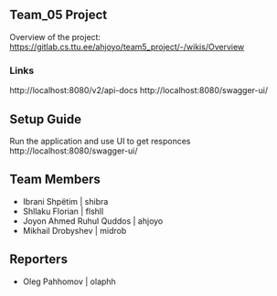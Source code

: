 ## Team_05 Project

Overview of the project:
https://gitlab.cs.ttu.ee/ahjoyo/team5_project/-/wikis/Overview

### Links

http://localhost:8080/v2/api-docs
http://localhost:8080/swagger-ui/

## Setup Guide

Run the application and use UI to get responces
http://localhost:8080/swagger-ui/

## Team Members 

- Ibrani Shpëtim | shibra
- Shllaku Florian | flshll 
- Joyon Ahmed Ruhul Quddos | ahjoyo 
- Mikhail Drobyshev | midrob

## Reporters

- Oleg Pahhomov | olaphh